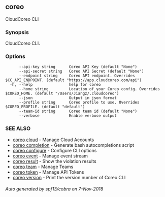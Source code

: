 ## coreo

CloudCoreo CLI

### Synopsis

CloudCoreo CLI.

### Options

```
      --api-key string      Coreo API Key (default "None")
      --api-secret string   Coreo API Secret (default "None")
      --endpoint string     Coreo API endpoint. Overrides $CC_API_ENDPOINT. (default "https://app.cloudcoreo.com/api")
  -h, --help                help for coreo
      --home string         Location of your Coreo config. Overrides $COREO_HOME. (default "/Users/Jiangz/.cloudcoreo")
      --json                Output in json format
      --profile string      Coreo profile to use. Overrides $COREO_PROFILE. (default "default")
      --team-id string      Coreo team id (default "None")
      --verbose             Enable verbose output
```

### SEE ALSO

* [coreo cloud](coreo_cloud.md)	 - Manage Cloud Accounts
* [coreo completion](coreo_completion.md)	 - Generate bash autocompletions script
* [coreo configure](coreo_configure.md)	 - Configure CLI options
* [coreo event](coreo_event.md)	 - Manage event stream
* [coreo result](coreo_result.md)	 - Show the violation results
* [coreo team](coreo_team.md)	 - Manage Teams
* [coreo token](coreo_token.md)	 - Manage API Tokens
* [coreo version](coreo_version.md)	 - Print the version number of Coreo CLI

###### Auto generated by spf13/cobra on 7-Nov-2018
